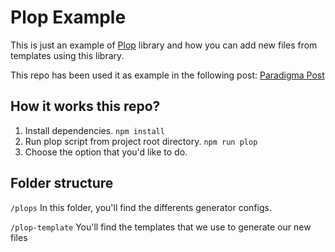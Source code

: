 # Plop Example

This is just an example of [Plop](https://plopjs.com/) library and how you can add new files from templates using this library.

This repo has been used it as example in the following post: [Paradigma Post](https://www.paradigmadigital.com/dev/plop-js-creando-archivos-con-uniformidad/)

## How it works this repo?

1. Install dependencies.
``npm install``
2. Run plop script from project root directory.
``npm run plop``
3. Choose the option that you'd like to do.

## Folder structure

``/plops``
In this folder, you'll find the differents generator configs.

``/plop-template``
You'll find the templates that we use to generate our new files



